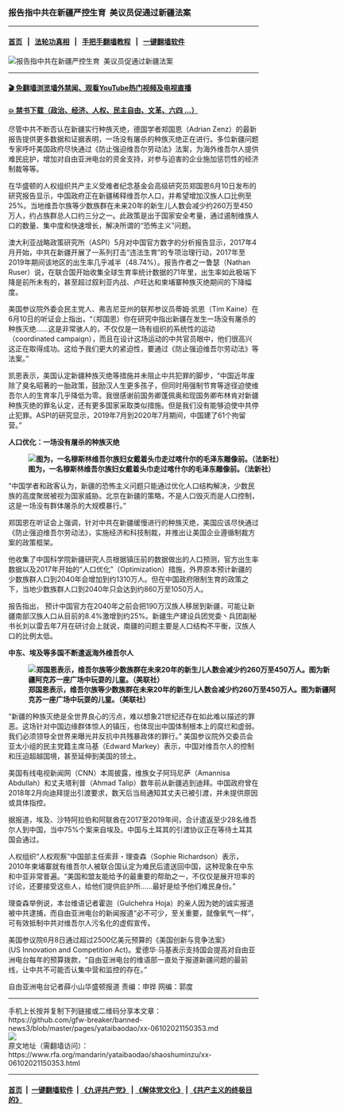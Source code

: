 ### 报告指中共在新疆严控生育  美议员促通过新疆法案
------------------------

#### [首页](https://github.com/gfw-breaker/banned-news3/blob/master/README.md) &nbsp;&nbsp;|&nbsp;&nbsp; [法轮功真相](https://github.com/begood0513/basic/blob/master/README.md)  &nbsp;&nbsp;|&nbsp;&nbsp; [手把手翻墙教程](https://github.com/gfw-breaker/guides/wiki)  &nbsp;&nbsp;|&nbsp;&nbsp; [一键翻墙软件](https://github.com/gfw-breaker/nogfw/blob/master/README.md)  



<div id="headerimg">
 <img alt="报告指中共在新疆严控生育  美议员促通过新疆法案" src="https://www.rfa.org/mandarin/yataibaodao/shaoshuminzu/xx-06102021150353.html/@@images/a31d13aa-9923-4e7c-87a0-fcd50c760986.jpeg" title="报告指中共在新疆严控生育  美议员促通过新疆法案"/>
 <span class="lead_image_caption">
 </span>
 <!-- zoomattribute -->
</div>

<hr/>


#### [ 🎬  免翻墙浏览墙外禁闻、观看YouTube热门视频及电视直播](https://github.com/gfw-breaker/HelloWorld)

#### [ 💥  禁书下载（政治、经济、人权、民主自由、文革、六四 ...）](https://github.com/gfw-breaker/books/blob/master/README.md)

<div id="storytext">
 <p>
  尽管中共不断否认在新疆实行种族灭绝，德国学者郑国恩（Adrian Zenz）的最新报告提供更多数据和证据表明，一场没有屠杀的种族灭绝正在进行。多位新疆问题专家呼吁美国政府尽快通过《防止强迫维吾尔劳动法》法案，为海外维吾尔人提供难民庇护，增加对自由亚洲电台的资金支持，对参与迫害的企业施加惩罚性的经济制裁等等。
 </p>
 <p>
  在华盛顿的人权组织共产主义受难者纪念基金会高级研究员郑国恩6月10日发布的研究报告显示，中国政府正在新疆稀释维吾尔人口，并希望增加汉族人口比例至25%。当地维吾尔族等少数族群在未来20年的新生儿人数会减少约260万至450万人，约占族群总人口约三分之一。此政策是出于国家安全考量，通过遏制维族人口的数量、集中度和快速增长，解决所谓的“恐怖主义”问题。
 </p>
 <p>
  澳大利亚战略政策研究所（ASPI）5月对中国官方数字的分析报告显示，2017年4月开始，中共在新疆开展了一系列打击“违法生育”的专项治理行动，2017年至2019年期间该地区的出生率几乎减半（48.74%）。报告作者之一鲁瑟（Nathan Ruser）说，在联合国开始收集全球生育率统计数据的71年里，出生率如此极端下降是前所未有的，甚至超过叙利亚内战、卢旺达和柬埔寨种族灭绝期间的下降幅度。
 </p>
 <p>
  美国参议院外委会民主党人、弗吉尼亚州的联邦参议员蒂姆·凯恩（Tim Kaine）在6月10日的听证会上指出，“（郑国恩）你在研究中指出新疆在发生一场没有屠杀的种族灭绝……这是非常骇人的，不仅仅是一场有组织的系统性的运动（coordinated campaign），而且在设计这场运动的中共官员眼中，他们很高兴这正在取得成功。这给予我们更大的紧迫性，要通过《防止强迫维吾尔劳动法》等法案。”
 </p>
 <p>
  凯恩表示，美国认定新疆种族灭绝等措施并未阻止中共犯罪的脚步，“中国近年废除了臭名昭著的一胎政策，鼓励汉人生更多孩子，但同时用强制节育等途径迫使维吾尔人的生育率几乎降低为零。我很感谢前国务卿蓬佩奥和现国务卿布林肯对新疆种族灭绝的罪名认定，还有更多国家采取类似措施。但是我们没有能够迫使中共停止犯罪。ASPI的研究显示，2019年7月到2020年7月期间，中国建了61个拘留营。”
 </p>
 <p>
  <strong>
   人口优化：一场没有屠杀的种族灭绝
  </strong>
 </p>
 <p>
  <strong>
   <figure class="image-richtext image-inline captioned" style="width:1500px;">
    <img alt="图为，一名穆斯林维吾尔族妇女戴着头巾走过喀什尔的毛泽东雕像前。（法新社）" src="https://www.rfa.org/mandarin/yataibaodao/shaoshuminzu/xx-06102021150353.html/9756c2b0-fe81-417d-bb56-c3aa25ffc23a.jpeg/@@images/d3cdb112-5012-4b46-ae89-86afae562d52.jpeg" title="2"/>
    <figcaption class="image-caption">
     图为，一名穆斯林维吾尔族妇女戴着头巾走过喀什尔的毛泽东雕像前。（法新社）
    </figcaption>
    <small>
    </small>
   </figure>
  </strong>
 </p>
 <p>
  “中国学者和政客认为，新疆的恐怖主义问题只能通过优化人口结构解决，少数民族的高度聚居被视为国家威胁。北京在新疆的策略，不是人口毁灭而是人口控制，这是一场没有群体屠杀的大规模暴行。”
 </p>
 <p>
  郑国恩在听证会上强调，针对中共在新疆缓慢进行的种族灭绝，美国应该尽快通过《防止强迫维吾尔劳动法》，实施经济和科技制裁，并推出让美国企业遵循制裁方案的政策框架。
 </p>
 <p>
  他收集了中国科学院新疆研究人员根据镇压前的数据做出的人口预测，官方出生率数据以及2017年开始的“人口优化”（Optimization）措施，外界原本预计新疆的少数族群人口到2040年会增加到约1310万人。但在中国政府限制生育的政策之下，当地少数族群人口到2040年只会达到约860万至1050万人。
 </p>
 <p>
  报告指出， 预计中国官方在2040年之前会把190万汉族人移居到新疆，可能让新疆南部汉族人口从目前的8.4%激增到约25%。新疆生产建设兵团党委丶兵团副秘书长刘以雷去年7月在研讨会上就说，南疆的问题主要是人口结构不平衡，汉族人口的比例太低。
 </p>
 <p>
  <strong>
   中东、埃及等多国不断遣返海外维吾尔人
  </strong>
 </p>
 <p>
  <strong>
   <figure class="image-richtext image-inline captioned" style="width:620px;">
    <img alt="郑国恩表示，维吾尔族等少数族群在未来20年的新生儿人数会减少约260万至450万人。图为新疆阿克苏一座广场中玩耍的儿童。（美联社）" src="https://www.rfa.org/mandarin/yataibaodao/shaoshuminzu/xx-06102021150353.html/78b64d84-d65c-40f8-ae47-46e7c916314e.jpeg/@@images/341f759e-9372-4146-86e0-d7b42d8a1493.jpeg" title="3"/>
    <figcaption class="image-caption">
     郑国恩表示，维吾尔族等少数族群在未来20年的新生儿人数会减少约260万至450万人。图为新疆阿克苏一座广场中玩耍的儿童。（美联社）
    </figcaption>
    <small>
    </small>
   </figure>
  </strong>
 </p>
 <p>
  “新疆的种族灭绝是全世界良心的污点，难以想象21世纪还存在如此难以描述的罪恶。这场针对中国边缘群体惊人的镇压，也体现出中国体制根本上的腐烂和虚弱。我们必须领导全世界来曝光并反抗中共残暴政体的罪行。” 美国参议院外交委员会亚太小组的民主党籍主席马基（Edward Markey）表示，中国对维吾尔人的控制和压迫超越国境，甚至延伸到美国的领土。
 </p>
 <p>
  美国有线电视新闻网（CNN）本周披露，维族女子阿玛尼萨（Amannisa Abdullah）和丈夫塔利普（Ahmad Talip）数年前从新疆逃到迪拜。中国政府曾在2018年2月向迪拜提出引渡要求，数天后当局通知其丈夫已被引渡，并未提供原因或具体指控。
 </p>
 <p>
  据报道，埃及、沙特阿拉伯和阿联酋在2017至2019年间，合计遣返至少28名维吾尔人到中国，当中75%个案来自埃及。中国与土耳其的引渡协议正在等待土耳其国会通过。
 </p>
 <p>
  人权组织“人权观察”中国部主任索菲・理查森（Sophie Richardson）表示，2010年柬埔寨就有维吾尔人被联合国认定为难民后遣送回中国，这种现象在中东和中亚非常普遍。“美国和盟友能给予的最重要的帮助之一，不仅仅是展开坦率的讨论，还要接受这些人，给他们提供庇护所......最好是给予他们难民身份。”
 </p>
 <p>
  理查森举例说，本台维语记者霍迦（Gulchehra Hoja）的亲人因为她的诚实报道被中共逮捕，而自由亚洲电台的新闻报道“必不可少，至关重要，就像氧气一样”，可有效抵制中共对维吾尔人污名化的虚假宣传。
 </p>
 <p>
  美国参议院6月8日通过超过2500亿美元预算的《美国创新与竞争法案》(US Innovation and Competition Act)。爱德华·马基表示支持国会提高对自由亚洲电台每年的预算拨款，“自由亚洲电台的维语部一直处于报道新疆问题的最前线，让中共不可能否认集中营和监控的存在。”
 </p>
 <p>
  自由亚洲电台记者薛小山华盛顿报道 责编：申铧 网编：郭度
 </p>
 <p>
 </p>
</div>

<hr/>
手机上长按并复制下列链接或二维码分享本文章：<br/>
https://github.com/gfw-breaker/banned-news3/blob/master/pages/yataibaodao/xx-06102021150353.md <br/>
<a href='https://github.com/gfw-breaker/banned-news3/blob/master/pages/yataibaodao/xx-06102021150353.md'><img src='https://github.com/gfw-breaker/banned-news3/blob/master/pages/yataibaodao/xx-06102021150353.md.png'/></a> <br/>
原文地址（需翻墙访问）：https://www.rfa.org/mandarin/yataibaodao/shaoshuminzu/xx-06102021150353.html


------------------------
#### [首页](https://github.com/gfw-breaker/banned-news3/blob/master/README.md) &nbsp;|&nbsp; [一键翻墙软件](https://github.com/gfw-breaker/nogfw/blob/master/README.md) &nbsp;| [《九评共产党》](https://github.com/gfw-breaker/9ping.md/blob/master/README.md#九评之一评共产党是什么) | [《解体党文化》](https://github.com/gfw-breaker/jtdwh.md/blob/master/README.md) | [《共产主义的终极目的》](https://github.com/gfw-breaker/gczydzjmd.md/blob/master/README.md)


<img src='http://gfw-breaker.win/banned-news3/pages/yataibaodao/xx-06102021150353.md' width='0px' height='0px'/>